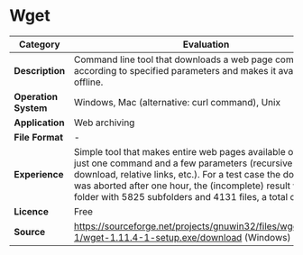 # Wget

| Category | Evaluation |
| --- | --- |
| **Description**  | Command line tool that downloads a web page completely or according to specified parameters and makes it available offline. |
| **Operation System**  | Windows, Mac (alternative: curl command), Unix  |
| **Application**  | Web archiving |
| **File Format** | - |
| **Experience** | Simple tool that makes entire web pages available offline with just one command and a few parameters (recursive download, relative links, etc.). For a test case the download was aborted after one hour, the (incomplete) result was a folder with 5825 subfolders and 4131 files, a total of 450 MB. |
| **Licence** | Free |
| **Source** | https://sourceforge.net/projects/gnuwin32/files/wget/1.11.4-1/wget-1.11.4-1-setup.exe/download (Windows) |
